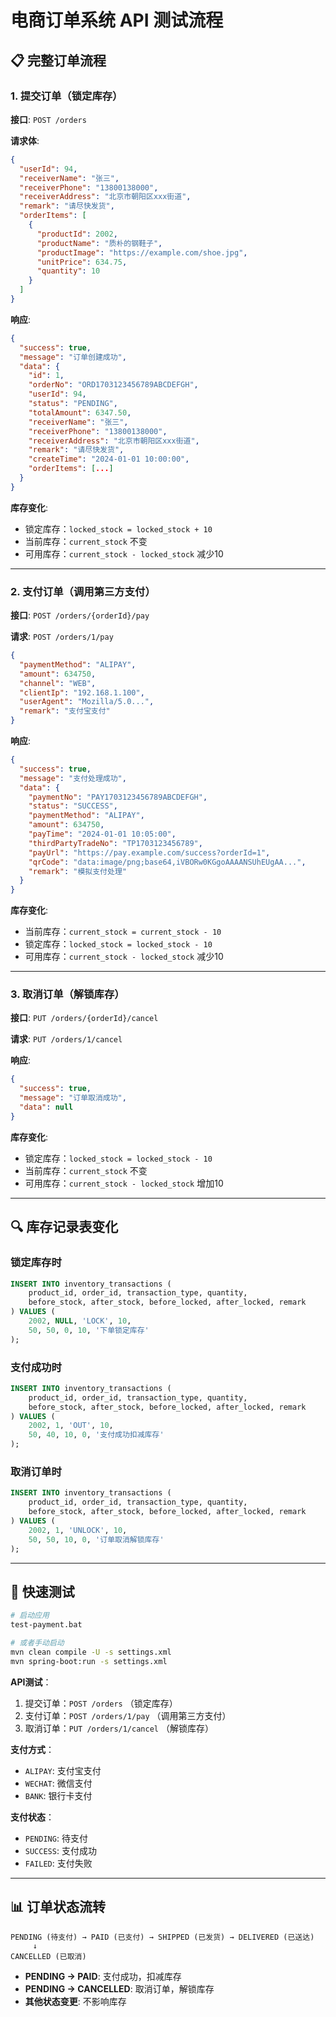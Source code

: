# 电商订单系统 API 测试流程

## 📋 完整订单流程

### 1. 提交订单（锁定库存）

**接口**: `POST /orders`

**请求体**:
```json
{
  "userId": 94,
  "receiverName": "张三",
  "receiverPhone": "13800138000",
  "receiverAddress": "北京市朝阳区xxx街道",
  "remark": "请尽快发货",
  "orderItems": [
    {
      "productId": 2002,
      "productName": "质朴的钢鞋子",
      "productImage": "https://example.com/shoe.jpg",
      "unitPrice": 634.75,
      "quantity": 10
    }
  ]
}
```

**响应**:
```json
{
  "success": true,
  "message": "订单创建成功",
  "data": {
    "id": 1,
    "orderNo": "ORD1703123456789ABCDEFGH",
    "userId": 94,
    "status": "PENDING",
    "totalAmount": 6347.50,
    "receiverName": "张三",
    "receiverPhone": "13800138000",
    "receiverAddress": "北京市朝阳区xxx街道",
    "remark": "请尽快发货",
    "createTime": "2024-01-01 10:00:00",
    "orderItems": [...]
  }
}
```

**库存变化**:
- 锁定库存：`locked_stock = locked_stock + 10`
- 当前库存：`current_stock` 不变
- 可用库存：`current_stock - locked_stock` 减少10

---

### 2. 支付订单（调用第三方支付）

**接口**: `POST /orders/{orderId}/pay`

**请求**: `POST /orders/1/pay`
```json
{
  "paymentMethod": "ALIPAY",
  "amount": 634750,
  "channel": "WEB",
  "clientIp": "192.168.1.100",
  "userAgent": "Mozilla/5.0...",
  "remark": "支付宝支付"
}
```

**响应**:
```json
{
  "success": true,
  "message": "支付处理成功",
  "data": {
    "paymentNo": "PAY1703123456789ABCDEFGH",
    "status": "SUCCESS",
    "paymentMethod": "ALIPAY",
    "amount": 634750,
    "payTime": "2024-01-01 10:05:00",
    "thirdPartyTradeNo": "TP1703123456789",
    "payUrl": "https://pay.example.com/success?orderId=1",
    "qrCode": "data:image/png;base64,iVBORw0KGgoAAAANSUhEUgAA...",
    "remark": "模拟支付处理"
  }
}
```

**库存变化**:
- 当前库存：`current_stock = current_stock - 10`
- 锁定库存：`locked_stock = locked_stock - 10`
- 可用库存：`current_stock - locked_stock` 减少10

---

### 3. 取消订单（解锁库存）

**接口**: `PUT /orders/{orderId}/cancel`

**请求**: `PUT /orders/1/cancel`

**响应**:
```json
{
  "success": true,
  "message": "订单取消成功",
  "data": null
}
```

**库存变化**:
- 锁定库存：`locked_stock = locked_stock - 10`
- 当前库存：`current_stock` 不变
- 可用库存：`current_stock - locked_stock` 增加10

---

## 🔍 库存记录表变化

### 锁定库存时
```sql
INSERT INTO inventory_transactions (
    product_id, order_id, transaction_type, quantity,
    before_stock, after_stock, before_locked, after_locked, remark
) VALUES (
    2002, NULL, 'LOCK', 10,
    50, 50, 0, 10, '下单锁定库存'
);
```

### 支付成功时
```sql
INSERT INTO inventory_transactions (
    product_id, order_id, transaction_type, quantity,
    before_stock, after_stock, before_locked, after_locked, remark
) VALUES (
    2002, 1, 'OUT', 10,
    50, 40, 10, 0, '支付成功扣减库存'
);
```

### 取消订单时
```sql
INSERT INTO inventory_transactions (
    product_id, order_id, transaction_type, quantity,
    before_stock, after_stock, before_locked, after_locked, remark
) VALUES (
    2002, 1, 'UNLOCK', 10,
    50, 50, 10, 0, '订单取消解锁库存'
);
```

---

## 🚀 快速测试

```bash
# 启动应用
test-payment.bat

# 或者手动启动
mvn clean compile -U -s settings.xml
mvn spring-boot:run -s settings.xml
```

**API测试**：
1. 提交订单：`POST /orders` （锁定库存）
2. 支付订单：`POST /orders/1/pay` （调用第三方支付）
3. 取消订单：`PUT /orders/1/cancel` （解锁库存）

**支付方式**：
- `ALIPAY`: 支付宝支付
- `WECHAT`: 微信支付  
- `BANK`: 银行卡支付

**支付状态**：
- `PENDING`: 待支付
- `SUCCESS`: 支付成功
- `FAILED`: 支付失败

---

## 📊 订单状态流转

```
PENDING (待支付) → PAID (已支付) → SHIPPED (已发货) → DELIVERED (已送达)
     ↓
CANCELLED (已取消)
```

- **PENDING → PAID**: 支付成功，扣减库存
- **PENDING → CANCELLED**: 取消订单，解锁库存
- **其他状态变更**: 不影响库存
